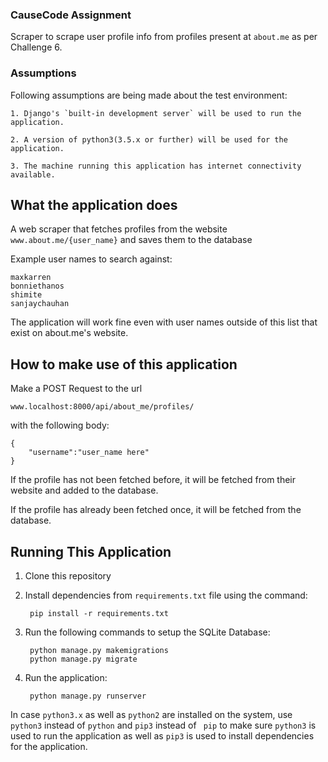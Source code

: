 ### CauseCode Assignment

Scraper to scrape user profile info from profiles present at `about.me` as per Challenge 6.

### Assumptions

Following assumptions are being made about the test environment:

    1. Django's `built-in development server` will be used to run the application.

    2. A version of python3(3.5.x or further) will be used for the application.

    3. The machine running this application has internet connectivity available.

## What the application does

A web scraper that fetches profiles from the website `www.about.me/{user_name}` and saves them to the database

Example user names to search against:

    maxkarren
    bonniethanos
    shimite
    sanjaychauhan

The application will work fine even with user names outside of this list that exist on about.me's website.

## How to make use of this application

Make a POST Request to the url

    www.localhost:8000/api/about_me/profiles/

with the following body:

    {
        "username":"user_name here"
    }

If the profile has not been fetched before, it will be fetched from their website and added to the database.

If the profile has already been fetched once, it will be fetched from the database.

## Running This Application

1. Clone this repository

2. Install dependencies from `requirements.txt` file using the command:

        pip install -r requirements.txt

3. Run the following commands to setup the SQLite Database:

        python manage.py makemigrations
        python manage.py migrate

4. Run the application:

        python manage.py runserver

In case `python3.x` as well as `python2` are installed on the system, use `python3` instead of `python` and `pip3` instead of ` pip` to make sure `python3` is used to run the application as well as `pip3` is used to install dependencies for the application.

